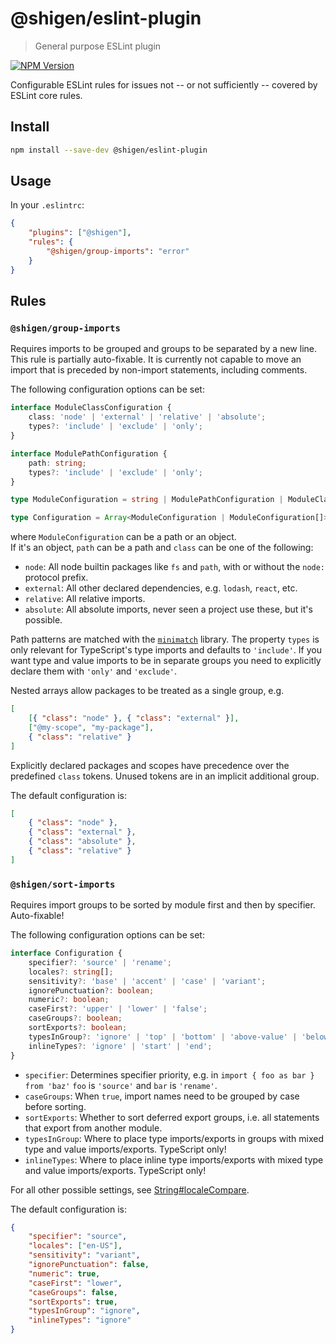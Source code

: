 # @shigen/eslint-plugin

> General purpose ESLint plugin

[![NPM Version][npm-image]][npm-url]

Configurable ESLint rules for issues not -- or not sufficiently -- covered by ESLint core rules.

## Install

```sh
npm install --save-dev @shigen/eslint-plugin
```

[npm-image]: https://img.shields.io/npm/v/@shigen/eslint-plugin.svg
[npm-url]: https://npmjs.org/package/@shigen/eslint-plugin

## Usage

In your `.eslintrc`:

```json
{
	"plugins": ["@shigen"],
	"rules": {
		"@shigen/group-imports": "error"
	}
}
```

## Rules

### `@shigen/group-imports`

Requires imports to be grouped and groups to be separated by a new line. This rule is partially auto-fixable.
It is currently not capable to move an import that is preceded by non-import statements, including comments.

The following configuration options can be set:

```ts
interface ModuleClassConfiguration {
	class: 'node' | 'external' | 'relative' | 'absolute';
	types?: 'include' | 'exclude' | 'only';
}

interface ModulePathConfiguration {
	path: string;
	types?: 'include' | 'exclude' | 'only';
}

type ModuleConfiguration = string | ModulePathConfiguration | ModuleClassConfiguration;

type Configuration = Array<ModuleConfiguration | ModuleConfiguration[]>;
```

where `ModuleConfiguration` can be a path or an object.  
If it's an object, `path` can be a path and `class` can be one of the following:

- `node`: All node builtin packages like `fs` and `path`, with or without the `node:` protocol prefix.
- `external`: All other declared dependencies, e.g. `lodash`, `react`, etc.
- `relative`: All relative imports.
- `absolute`: All absolute imports, never seen a project use these, but it's possible.

Path patterns are matched with the [`minimatch`](https://github.com/isaacs/minimatch) library.
The property `types` is only relevant for TypeScript's type imports and defaults to `'include'`.
If you want type and value imports to be in separate groups you need to explicitly declare them with `'only'` and `'exclude'`.

Nested arrays allow packages to be treated as a single group, e.g.

<!-- prettier-ignore -->
```json
[
	[{ "class": "node" }, { "class": "external" }],
	["@my-scope", "my-package"],
	{ "class": "relative" }
]
```

Explicitly declared packages and scopes have precedence over the predefined `class` tokens. Unused tokens are in an implicit additional group.

The default configuration is:

<!-- prettier-ignore -->
```json
[
	{ "class": "node" },
	{ "class": "external" },
	{ "class": "absolute" },
	{ "class": "relative" }
]
```

### `@shigen/sort-imports`

Requires import groups to be sorted by module first and then by specifier. Auto-fixable!

The following configuration options can be set:

```ts
interface Configuration {
	specifier?: 'source' | 'rename';
	locales?: string[];
	sensitivity?: 'base' | 'accent' | 'case' | 'variant';
	ignorePunctuation?: boolean;
	numeric?: boolean;
	caseFirst?: 'upper' | 'lower' | 'false';
	caseGroups?: boolean;
	sortExports?: boolean;
	typesInGroup?: 'ignore' | 'top' | 'bottom' | 'above-value' | 'below-value';
	inlineTypes?: 'ignore' | 'start' | 'end';
}
```

- `specifier`: Determines specifier priority, e.g. in `import { foo as bar } from 'baz'` `foo` is `'source'` and `bar` is `'rename'`.
- `caseGroups`: When `true`, import names need to be grouped by case before sorting.
- `sortExports`: Whether to sort deferred export groups, i.e. all statements that export from another module.
- `typesInGroup`: Where to place type imports/exports in groups with mixed type and value imports/exports. TypeScript only!
- `inlineTypes`: Where to place inline type imports/exports with mixed type and value imports/exports. TypeScript only!

For all other possible settings, see [String#localeCompare](https://developer.mozilla.org/en-US/docs/Web/JavaScript/Reference/Global_Objects/String/localeCompare).

The default configuration is:

```json
{
	"specifier": "source",
	"locales": ["en-US"],
	"sensitivity": "variant",
	"ignorePunctuation": false,
	"numeric": true,
	"caseFirst": "lower",
	"caseGroups": false,
	"sortExports": true,
	"typesInGroup": "ignore",
	"inlineTypes": "ignore"
}
```
